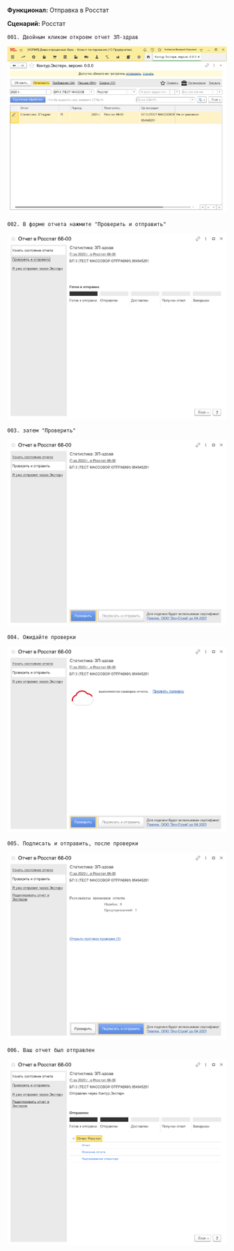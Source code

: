 **Функционал:** Отправка в Росстат


**Сценарий:** Росстат

	001. Двойным кликом откроем отчет ЗП-здрав
![](Отправка_в_Росстат/Отправка_в_Росстат_9_Росстат_001.png)

	002. В форме отчета нажмите "Проверить и отправить"
![](Отправка_в_Росстат/Отправка_в_Росстат_11_Росстат_002.png)

	003. затем "Проверить"
![](Отправка_в_Росстат/Отправка_в_Росстат_12_Росстат_003.png)

	004. Ожидайте проверки
![](Отправка_в_Росстат/Отправка_в_Росстат_13_Росстат_004.png)

	005. Подписать и отправить, после проверки
![](Отправка_в_Росстат/Отправка_в_Росстат_15_Росстат_005.png)

	006. Ваш отчет был отправлен
![](Отправка_в_Росстат/Отправка_в_Росстат_17_Росстат_006.png)
